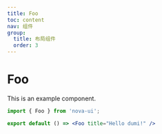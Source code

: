 ```yaml
---
title: Foo
toc: content
nav: 组件
group:
  title: 布局组件
  order: 3
---
```


# Foo

This is an example component.

```jsx
import { Foo } from 'nova-ui';

export default () => <Foo title="Hello dumi!" />
```

